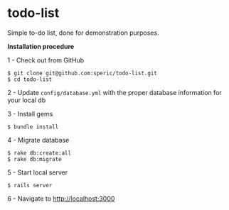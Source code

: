 # todo-list

Simple to-do list, done for demonstration purposes.

**Installation procedure**

1 - Check out from GitHub
```
$ git clone git@github.com:speric/todo-list.git
$ cd todo-list
```

2 - Update `config/database.yml` with the proper database information for your local db

3 - Install gems

`$ bundle install`

4 - Migrate database
```
$ rake db:create:all
$ rake db:migrate
```

5 - Start local server

`$ rails server`

6 - Navigate to [http://localhost:3000](http://localhost:3000)
